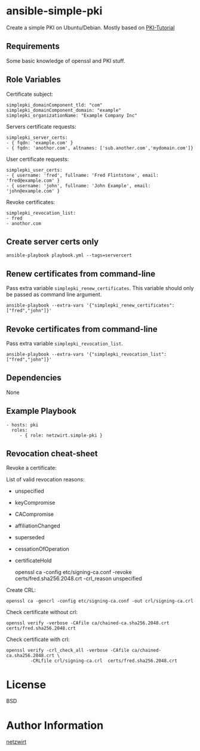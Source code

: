 # ansible-simple-pki

Create a simple PKI on Ubuntu/Debian. Mostly based on [PKI-Tutorial](http://pki-tutorial.readthedocs.org/en/latest/simple/index.html)


## Requirements

Some basic knowledge of openssl and PKI stuff.

## Role Variables

Certificate subject:

	simplepki_domainComponent_tld: "com"
	simplepki_domainComponent_domain: "example"
	simplepki_organizationName: "Example Company Inc"

Servers certificate requests:

	simplepki_server_certs:
	- { fqdn: 'example.com' }
	- { fqdn: 'anothor.com', altnames: ['sub.another.com','mydomain.com']}

User certificate requests:

	simplepki_user_certs:
	- { username: 'fred', fullname: 'Fred Flintstone', email: 'fred@example.com' }
	- { username: 'john', fullname: 'John Example', email: 'john@example.com' }

Revoke certificates:

	simplepki_revocation_list:
	- fred
	- anothor.com

## Create server certs only

	ansible-playbook playbook.yml --tags=servercert
	
## Renew certificates from command-line

Pass extra variable `simplepki_renew_certificates`. This variable should only be passed as command line argument.

	ansible-playbook --extra-vars '{"simplepki_renew_certificates": ["fred","john"]}'

## Revoke certificates from command-line

Pass extra variable `simplepki_revocation_list`.

	ansible-playbook --extra-vars '{"simplepki_revocation_list": ["fred","john"]}'
	
## Dependencies

None

## Example Playbook

    - hosts: pki
      roles:
         - { role: netzwirt.simple-pki }



## Revocation cheat-sheet

Revoke a certificate:

List of valid revocation reasons: 
  - unspecified
  - keyCompromise
  - CACompromise
  - affiliationChanged
  - superseded
  - cessationOfOperation
  - certificateHold

    openssl ca -config etc/signing-ca.conf -revoke certs/fred.sha256.2048.crt -crl_reason unspecified

Create CRL:

    openssl ca -gencrl -config etc/signing-ca.conf -out crl/signing-ca.crl

Check certificate without crl:

    openssl verify -verbose -CAfile ca/chained-ca.sha256.2048.crt certs/fred.sha256.2048.crt

Check certificate with crl:

    openssl verify -crl_check_all -verbose -CAfile ca/chained-ca.sha256.2048.crt \
             -CRLfile crl/signing-ca.crl  certs/fred.sha256.2048.crt

# License

BSD

# Author Information

[netzwirt](https://github.com/netzwirt)
